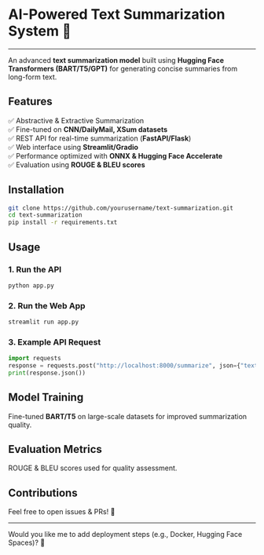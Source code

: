 # **AI-Powered Text Summarization System** 🚀  

---



An advanced **text summarization model** built using **Hugging Face Transformers (BART/T5/GPT)** for generating concise summaries from long-form text.  

## **Features**  
✅ Abstractive & Extractive Summarization  
✅ Fine-tuned on **CNN/DailyMail, XSum datasets**  
✅ REST API for real-time summarization (**FastAPI/Flask**)  
✅ Web interface using **Streamlit/Gradio**  
✅ Performance optimized with **ONNX & Hugging Face Accelerate**  
✅ Evaluation using **ROUGE & BLEU scores**  

## **Installation**  
```bash
git clone https://github.com/yourusername/text-summarization.git
cd text-summarization
pip install -r requirements.txt
```

## **Usage**  
### **1. Run the API**  
```bash
python app.py
```
### **2. Run the Web App**  
```bash
streamlit run app.py
```
### **3. Example API Request**  
```python
import requests
response = requests.post("http://localhost:8000/summarize", json={"text": "Your long text here."})
print(response.json())
```

## **Model Training**  
Fine-tuned **BART/T5** on large-scale datasets for improved summarization quality.  

## **Evaluation Metrics**  
ROUGE & BLEU scores used for quality assessment.  

## **Contributions**  
Feel free to open issues & PRs! 🚀  

---

Would you like me to add deployment steps (e.g., Docker, Hugging Face Spaces)? 🚀
